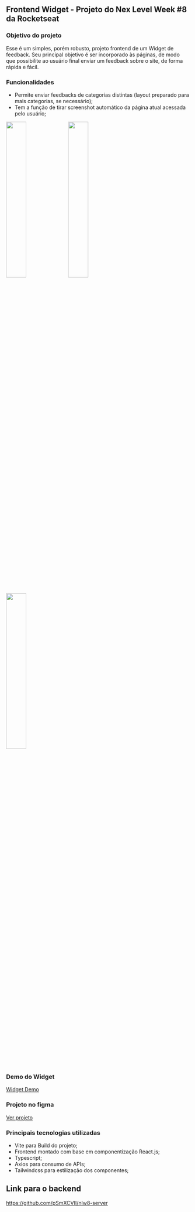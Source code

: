 ## Frontend Widget - Projeto do Nex Level Week #8 da Rocketseat
### Objetivo do projeto
Esse é um simples, porém robusto, projeto frontend de um Widget de feedback. Seu principal objetivo é ser incorporado às páginas, de modo que possibilite ao usuário final enviar um feedback sobre o site, de forma rápida e fácil.

### Funcionalidades
- Permite enviar feedbacks de categorias distintas (layout preparado para mais categorias, se necessário);
- Tem a função de tirar screenshot automático da página atual acessada pelo usuário;  

<img width="33%" src=https://user-images.githubusercontent.com/59270563/170390405-909dad42-c17c-461f-9c45-0b8dfc373329.png /> <img width="33%" src=https://user-images.githubusercontent.com/59270563/170390766-64ed3cf6-a716-4fb3-88f9-b177b9ec12e3.png /> <img width="33%" src=https://user-images.githubusercontent.com/59270563/170390947-f5514334-cbf7-4906-8b5b-78ed57050f6f.png />

### Demo do Widget
[Widget Demo](https://nlw8-web-chi.vercel.app/)

### Projeto no figma
[Ver projeto](https://www.figma.com/file/gE1AjJxKdFRCRFxZZwfYT2/Feedback-Widget-(Community)?node-id=100%3A2114)

### Principais tecnologias utilizadas
- Vite para Build do projeto;
- Frontend montado com base em componentização React.js;
- Typescript;
- Axios para consumo de APIs;
- Tailwindcss para estilização dos componentes;

## Link para o backend
https://github.com/pSmXCVII/nlw8-server
